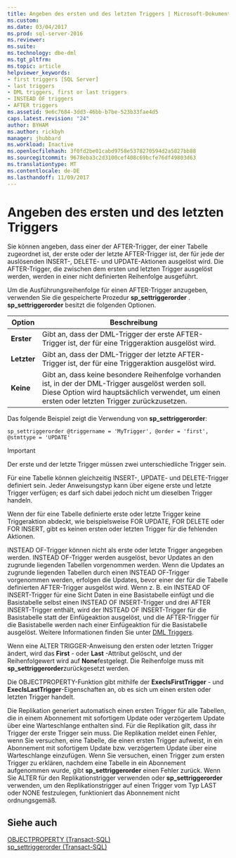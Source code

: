 ```yaml
---
title: Angeben des ersten und des letzten Triggers | Microsoft-Dokumentation
ms.custom: 
ms.date: 03/04/2017
ms.prod: sql-server-2016
ms.reviewer: 
ms.suite: 
ms.technology: dbe-dml
ms.tgt_pltfrm: 
ms.topic: article
helpviewer_keywords:
- first triggers [SQL Server]
- last triggers
- DML triggers, first or last triggers
- INSTEAD OF triggers
- AFTER triggers
ms.assetid: 9e6c7684-3dd3-46bb-b7be-523b33fae4d5
caps.latest.revision: "24"
author: BYHAM
ms.author: rickbyh
manager: jhubbard
ms.workload: Inactive
ms.openlocfilehash: 3f0fd2be01cabd9758e5378270594d2a5827bb88
ms.sourcegitcommit: 9678eba3c2d3100cef408c69bcfe76df49803d63
ms.translationtype: MT
ms.contentlocale: de-DE
ms.lasthandoff: 11/09/2017
---
```

# <a name="specify-first-and-last-triggers"></a>Angeben des ersten und des letzten Triggers
  Sie können angeben, dass einer der AFTER-Trigger, der einer Tabelle zugeordnet ist, der erste oder der letzte AFTER-Trigger ist, der für jede der auslösenden INSERT-, DELETE- und UPDATE-Aktionen ausgelöst wird. Die AFTER-Trigger, die zwischen dem ersten und letzten Trigger ausgelöst werden, werden in einer nicht definierten Reihenfolge ausgeführt.  
  
 Um die Ausführungsreihenfolge für einen AFTER-Trigger anzugeben, verwenden Sie die gespeicherte Prozedur **sp_settriggerorder** . **sp_settriggerorder** besitzt die folgenden Optionen.  
  
|Option|Beschreibung|  
|------------|-----------------|  
|**Erster**|Gibt an, dass der DML-Trigger der erste AFTER-Trigger ist, der für eine Triggeraktion ausgelöst wird.|  
|**Letzter**|Gibt an, dass der DML-Trigger der letzte AFTER-Trigger ist, der für eine Triggeraktion ausgelöst wird.|  
|**Keine**|Gibt an, dass keine besondere Reihenfolge vorhanden ist, in der der DML-Trigger ausgelöst werden soll. Diese Option wird hauptsächlich verwendet, um einen ersten oder letzten Trigger zurückzusetzen.|  
  
 Das folgende Beispiel zeigt die Verwendung von **sp_settriggerorder**:  
  
```  
sp_settriggerorder @triggername = 'MyTrigger', @order = 'first', @stmttype = 'UPDATE'  
```  
  
> [!IMPORTANT]  
>  Der erste und der letzte Trigger müssen zwei unterschiedliche Trigger sein.  
  
 Für eine Tabelle können gleichzeitig INSERT-, UPDATE- und DELETE-Trigger definiert sein. Jeder Anweisungstyp kann über eigene erste und letzte Trigger verfügen; es darf sich dabei jedoch nicht um dieselben Trigger handeln.  
  
 Wenn der für eine Tabelle definierte erste oder letzte Trigger keine Triggeraktion abdeckt, wie beispielsweise FOR UPDATE, FOR DELETE oder FOR INSERT, gibt es keinen ersten oder letzten Trigger für die fehlenden Aktionen.  
  
 INSTEAD OF-Trigger können nicht als erste oder letzte Trigger angegeben werden. INSTEAD OF-Trigger werden ausgelöst, bevor Updates an den zugrunde liegenden Tabellen vorgenommen werden. Wenn die Updates an zugrunde liegenden Tabellen durch einen INSTEAD OF-Trigger vorgenommen werden, erfolgen die Updates, bevor einer der für die Tabelle definierten AFTER-Trigger ausgelöst wird. Wenn z. B. ein INSTEAD OF INSERT-Trigger für eine Sicht Daten in eine Basistabelle einfügt und die Basistabelle selbst einen INSTEAD OF INSERT-Trigger und drei AFTER INSERT-Trigger enthält, wird der INSTEAD OF INSERT-Trigger für die Basistabelle statt der Einfügeaktion ausgelöst, und die AFTER-Trigger für die Basistabelle werden nach einer Einfügeaktion für die Basistabelle ausgelöst. Weitere Informationen finden Sie unter [DML Triggers](../../relational-databases/triggers/dml-triggers.md).  
  
 Wenn eine ALTER TRIGGER-Anweisung den ersten oder letzten Trigger ändert, wird das **First** - oder **Last** -Attribut gelöscht, und der Reihenfolgewert wird auf **None**festgelegt. Die Reihenfolge muss mit **sp_settriggerorder**zurückgesetzt werden.  
  
 Die OBJECTPROPERTY-Funktion gibt mithilfe der **ExecIsFirstTrigger** - und **ExecIsLastTrigger**-Eigenschaften an, ob es sich um einen ersten oder letzten Trigger handelt.  
  
 Die Replikation generiert automatisch einen ersten Trigger für alle Tabellen, die in einem Abonnement mit sofortigem Update oder verzögertem Update über eine Warteschlange enthalten sind. Für die Replikation gilt, dass ihr Trigger der erste Trigger sein muss. Die Replikation meldet einen Fehler, wenn Sie versuchen, eine Tabelle, die einen ersten Trigger aufweist, in ein Abonnement mit sofortigem Update bzw. verzögertem Update über eine Warteschlange einzufügen. Wenn Sie versuchen, einen Trigger zum ersten Trigger zu erklären, nachdem eine Tabelle in ein Abonnement aufgenommen wurde, gibt **sp_settriggerorder** einen Fehler zurück. Wenn Sie ALTER für den Replikationstrigger verwenden oder **sp_settriggerorder** verwenden, um den Replikationstrigger auf einen Trigger vom Typ LAST oder NONE festzulegen, funktioniert das Abonnement nicht ordnungsgemäß.  
  
## <a name="see-also"></a>Siehe auch  
 [OBJECTPROPERTY &#40;Transact-SQL&#41;](../../t-sql/functions/objectproperty-transact-sql.md)   
 [sp_settriggerorder &#40;Transact-SQL&#41;](../../relational-databases/system-stored-procedures/sp-settriggerorder-transact-sql.md)  
  
  
